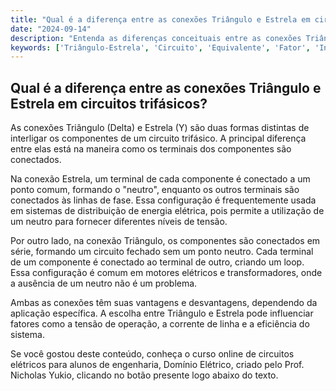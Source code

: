 ```yaml
---
title: "Qual é a diferença entre as conexões Triângulo e Estrela em circuitos trifásicos?"
date: "2024-09-14"
description: "Entenda as diferenças conceituais entre as conexões Triângulo e Estrela em circuitos trifásicos."
keywords: ['Triângulo-Estrela', 'Circuito', 'Equivalente', 'Fator', 'Instantânea', 'Conceito', 'Usado']
---
```


## Qual é a diferença entre as conexões Triângulo e Estrela em circuitos trifásicos?

As conexões Triângulo (Delta) e Estrela (Y) são duas formas distintas de interligar os componentes de um circuito trifásico. A principal diferença entre elas está na maneira como os terminais dos componentes são conectados.

Na conexão Estrela, um terminal de cada componente é conectado a um ponto comum, formando o "neutro", enquanto os outros terminais são conectados às linhas de fase. Essa configuração é frequentemente usada em sistemas de distribuição de energia elétrica, pois permite a utilização de um neutro para fornecer diferentes níveis de tensão.

Por outro lado, na conexão Triângulo, os componentes são conectados em série, formando um circuito fechado sem um ponto neutro. Cada terminal de um componente é conectado ao terminal de outro, criando um loop. Essa configuração é comum em motores elétricos e transformadores, onde a ausência de um neutro não é um problema.

Ambas as conexões têm suas vantagens e desvantagens, dependendo da aplicação específica. A escolha entre Triângulo e Estrela pode influenciar fatores como a tensão de operação, a corrente de linha e a eficiência do sistema.

Se você gostou deste conteúdo, conheça o curso online de circuitos elétricos para alunos de engenharia, Domínio Elétrico, criado pelo Prof. Nicholas Yukio, clicando no botão presente logo abaixo do texto.